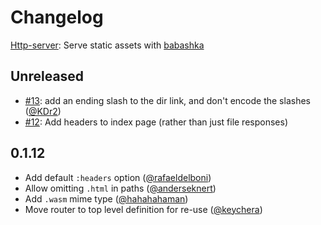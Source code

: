 # Changelog

[Http-server](https://github.com/babashka/http-server): Serve static assets with [babashka](https://babashka.org/)

## Unreleased

- [#13](https://github.com/babashka/http-server/issues/13): add an ending slash to the dir link, and don't encode the slashes ([@KDr2](https://github.com/KDr2))
- [#12](https://github.com/babashka/http-server/issues/12): Add headers to index page (rather than just file responses)

## 0.1.12

- Add default `:headers` option ([@rafaeldelboni](https://github.com/rafaeldelboni))
- Allow omitting `.html` in paths ([@anderseknert](https://github.com/anderseknert))
- Add `.wasm` mime type ([@hahahahaman](https://github.com/hahahahaman))
- Move router to top level definition for re-use ([@keychera](https://github.com/keychera))
